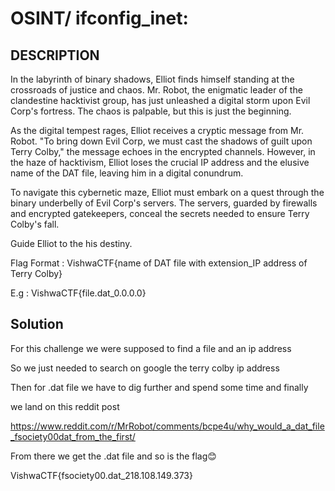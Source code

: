 # OSINT/ ifconfig_inet:
## DESCRIPTION

In the labyrinth of binary shadows, Elliot finds himself standing at the crossroads of justice and chaos. Mr. Robot, the enigmatic leader of the clandestine hacktivist group, has just unleashed a digital storm upon Evil Corp's fortress. The chaos is palpable, but this is just the beginning.

As the digital tempest rages, Elliot receives a cryptic message from Mr. Robot. "To bring down Evil Corp, we must cast the shadows of guilt upon Terry Colby," the message echoes in the encrypted channels. However, in the haze of hacktivism, Elliot loses the crucial IP address and the elusive name of the DAT file, leaving him in a digital conundrum.

To navigate this cybernetic maze, Elliot must embark on a quest through the binary underbelly of Evil Corp's servers. The servers, guarded by firewalls and encrypted gatekeepers, conceal the secrets needed to ensure Terry Colby's fall.

Guide Elliot to the his destiny.

Flag Format : VishwaCTF{name of DAT file with extension_IP address of Terry Colby}

E.g : VishwaCTF{file.dat_0.0.0.0}

## Solution

For this challenge we were supposed to find a file and an ip address 

So we just needed to search on google the  terry colby ip address

Then for .dat file we have to dig further and spend some time and finally 

we land on this reddit post

https://www.reddit.com/r/MrRobot/comments/bcpe4u/why_would_a_dat_file_fsociety00dat_from_the_first/

From there we get the .dat file and so is the flag😊

VishwaCTF{fsociety00.dat_218.108.149.373}